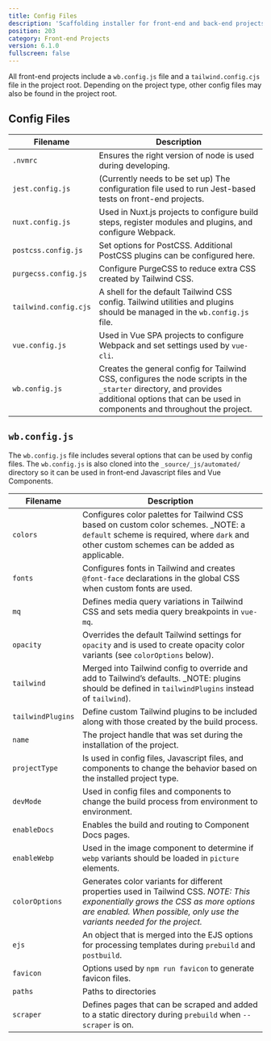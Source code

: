 ```yaml
---
title: Config Files
description: 'Scaffolding installer for front-end and back-end projects.'
position: 203
category: Front-end Projects
version: 6.1.0
fullscreen: false
---
```


All front-end projects include a `wb.config.js` file and a `tailwind.config.cjs` file in the project root. Depending on the project type, other config files may also be found in the project root.

## Config Files

| Filename | Description |
| --- | --- |
| `.nvmrc` | Ensures the right version of node is used during developing. |
| `jest.config.js` | (Currently needs to be set up) The configuration file used to run Jest-based tests on front-end projects. |
| `nuxt.config.js` | Used in Nuxt.js projects to configure build steps, register modules and plugins, and configure Webpack. |
| `postcss.config.js` | Set options for PostCSS. Additional PostCSS plugins can be configured here. |
| `purgecss.config.js` | Configure PurgeCSS to reduce extra CSS created by Tailwind CSS. |
| `tailwind.config.cjs` | A shell for the default Tailwind CSS config. Tailwind utilities and plugins should be managed in the `wb.config.js` file. |
| `vue.config.js` | Used in Vue SPA projects to configure Webpack and set settings used by `vue-cli`. |
| `wb.config.js` | Creates the general config for Tailwind CSS, configures the node scripts in the `_starter` directory, and provides additional options that can be used in components and throughout the project. |


## `wb.config.js`

The `wb.config.js` file includes several options that can be used by config files. The `wb.config.js` is also cloned into the `_source/_js/automated/` directory so it can be used in front-end Javascript files and Vue Components.

| Filename | Description |
| --- | --- |
| `colors` | Configures color palettes for Tailwind CSS based on custom color schemes. _NOTE: a `default` scheme is required, where `dark` and other custom schemes can be added as applicable. |
| `fonts` | Configures fonts in Tailwind and creates `@font-face` declarations in the global CSS when custom fonts are used. |
| `mq` | Defines media query variations in Tailwind CSS and sets media query breakpoints in `vue-mq`. |
| `opacity` | Overrides the default Tailwind settings for `opacity` and is used to create opacity color variants (see `colorOptions` below). |
| `tailwind` | Merged into Tailwind config to override and add to Tailwind’s defaults. _NOTE: plugins should be defined in `tailwindPlugins` instead of `tailwind`). |
| `tailwindPlugins` | Define custom Tailwind plugins to be included along with those created by the build process. |
| `name` | The project handle that was set during the installation of the project. |
| `projectType` | Is used in config files, Javascript files, and components to change the behavior based on the installed project type. |
| `devMode` | Used in config files and components to change the build process from environment to environment. |
| `enableDocs` | Enables the build and routing to Component Docs pages. |
| `enableWebp` | Used in the image component to determine if `webp` variants should be loaded in `picture` elements. |
| `colorOptions` | Generates color variants for different properties used in Tailwind CSS. _NOTE: This exponentially grows the CSS as more options are enabled. When possible, only use the variants needed for the project._ |
| `ejs` | An object that is merged into the EJS options for processing templates during `prebuild` and `postbuild`. |
| `favicon` | Options used by `npm run favicon` to generate favicon files. |
| `paths` | Paths to directories  |
| `scraper` | Defines pages that can be scraped and added to a static directory during `prebuild` when `--scraper` is on. |